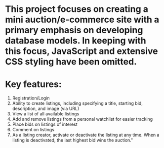 # This project focuses on creating a mini auction/e-commerce site with a primary emphasis on developing database models. In keeping with this focus, JavaScript and extensive CSS styling have been omitted. 


# Key features:

1. Registration/Login
2. Ability to create listings, including specifying a title, starting bid, description, and image (via URL)
3. View a list of all available listings
4. Add and remove listings from a personal watchlist for easier tracking
5. Place bids on listings of interest
6. Comment on listings
8. As a listing creator, activate or deactivate the listing at any time. When a listing is deactivated, the last highest bid wins the auction."
